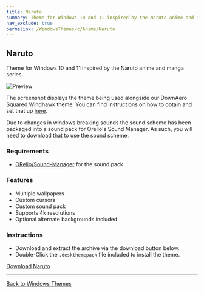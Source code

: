 ```yaml
---
title: Naruto
summary: Theme for Windows 10 and 11 inspired by the Naruto anime and manga series
nav_exclude: true
permalink: /WindowsThemes/c/Anime/Naruto
---
```


## Naruto

Theme for Windows 10 and 11 inspired by the Naruto anime and manga series.

![Preview](https://gitlab.com/the-back-room/deskthemepacks/sfw/naruto/-/raw/main/Extras/Preview.bmp)

The screenshot displays the theme being used alongside our DownAero Squared Windhawk theme. You can find instructions on how to obtain and set that up [here](/WindowsThemes/c/windhawk/DownAeroSquared).

Due to changes in windows breaking sounds the sound scheme has been packaged into a sound pack for Orelio's Sound Manager. As such, you will need to download that to use the sound scheme.

### Requirements

- [ORelio/Sound-Manager](https://github.com/ORelio/Sound-Manager) for the sound pack

### Features

- Multiple wallpapers
- Custom cursors
- Custom sound pack
- Supports 4k resolutions
- Optional alternate backgrounds included

### Instructions

- Download and extract the archive via the download button below.
- Double-Click the `.deskthemepack` file included to install the theme.

<a href="https://gitlab.com/the-back-room/deskthemepacks/sfw/Naruto/-/archive/main/naruto-main.zip" class="btn btn--primary btn--lg" target="_blank" rel="noopener noreferrer">Download Naruto</a>

---

<a href="/WindowsThemes" class="btn btn--secondary btn--sm">Back to Windows Themes</a>